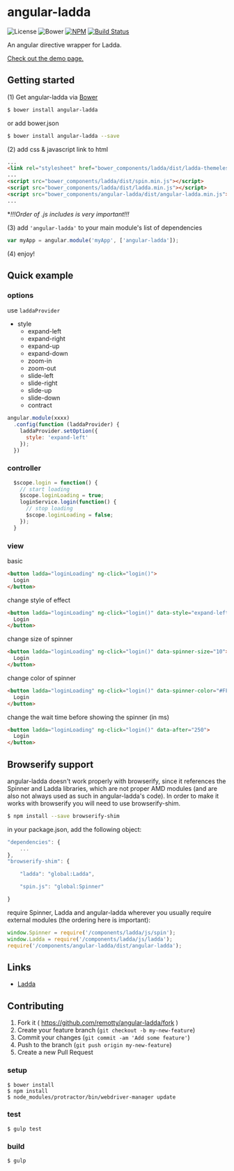 # angular-ladda
![License](https://img.shields.io/npm/l/angular-ladda.svg)
![Bower](https://img.shields.io/bower/v/angular-ladda.svg) [![NPM](https://img.shields.io/npm/v/angular-ladda.svg)](https://www.npmjs.com/package/angular-ladda)
[![Build Status](https://travis-ci.org/remotty/angular-ladda.svg?branch=master)](https://travis-ci.org/remotty/angular-ladda)

An angular directive wrapper for Ladda.

[Check out the demo page.](http://remotty.github.io/angular-ladda)


## Getting started

(1) Get angular-ladda via [Bower](http://bower.io/)

```sh
$ bower install angular-ladda
```
or add bower.json
```sh
$ bower install angular-ladda --save
```

(2) add css & javascript link to html

```html
...
<link rel="stylesheet" href="bower_components/ladda/dist/ladda-themeless.min.css">
...
<script src="bower_components/ladda/dist/spin.min.js"></script>
<script src="bower_components/ladda/dist/ladda.min.js"></script>
<script src="bower_components/angular-ladda/dist/angular-ladda.min.js"></script>
...
```

**!!!Order of *.js includes is very important!!!**


(3) add `'angular-ladda'` to your main module's list of dependencies

```javascript
var myApp = angular.module('myApp', ['angular-ladda']);
```

(4) enjoy!

## Quick example

### options

use `laddaProvider`

- style
   - expand-left
   - expand-right
   - expand-up
   - expand-down
   - zoom-in
   - zoom-out
   - slide-left
   - slide-right
   - slide-up
   - slide-down
   - contract

```js
angular.module(xxxx)
  .config(function (laddaProvider) {
    laddaProvider.setOption({
      style: 'expand-left'
    });
  })
```

### controller

```javascript
  $scope.login = function() {
    // start loading
    $scope.loginLoading = true;
    loginService.login(function() {
      // stop loading
      $scope.loginLoading = false;
    });
  }
```

### view

basic

```html
<button ladda="loginLoading" ng-click="login()">
  Login
</button>
```

change style of effect

```html
<button ladda="loginLoading" ng-click="login()" data-style="expand-left">
  Login
</button>
```

change size of spinner

```html
<button ladda="loginLoading" ng-click="login()" data-spinner-size="10">
  Login
</button>
```

change color of spinner

```html
<button ladda="loginLoading" ng-click="login()" data-spinner-color="#FF0000">
  Login
</button>
```

change the wait time before showing the spinner (in ms)

```html
<button ladda="loginLoading" ng-click="login()" data-after="250">
  Login
</button>
```

## Browserify support

angular-ladda doesn't work properly with browserify, since it references the Spinner and Ladda libraries, which are not proper AMD modules (and are also not always used as such in angular-ladda's code).
In order to make it works with browserify you will need to use browserify-shim.

```sh
$ npm install --save browserify-shim
```

in your package.json, add the following object:

```js
"dependencies": {
    ...
},
"browserify-shim": {

    "ladda": "global:Ladda",

    "spin.js": "global:Spinner"

}
```

require Spinner, Ladda and angular-ladda wherever you usually require external modules (the ordering here is important):

```javascript
window.Spinner = require('/components/ladda/js/spin');
window.Ladda = require('/components/ladda/js/ladda');
require('/components/angular-ladda/dist/angular-ladda');
```


## Links

* [Ladda](http://lab.hakim.se/ladda/)

## Contributing

1. Fork it ( https://github.com/remotty/angular-ladda/fork )
2. Create your feature branch (`git checkout -b my-new-feature`)
3. Commit your changes (`git commit -am 'Add some feature'`)
4. Push to the branch (`git push origin my-new-feature`)
5. Create a new Pull Request

### setup

```
$ bower install
$ npm install
$ node_modules/protractor/bin/webdriver-manager update
```

### test

```
$ gulp test
```

### build

```
$ gulp
```
